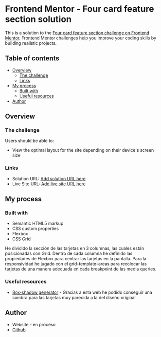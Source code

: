 # Frontend Mentor - Four card feature section solution

This is a solution to the [Four card feature section challenge on Frontend Mentor](https://www.frontendmentor.io/challenges/four-card-feature-section-weK1eFYK). Frontend Mentor challenges help you improve your coding skills by building realistic projects. 

## Table of contents

- [Overview](#overview)
  - [The challenge](#the-challenge)
  - [Links](#links)
- [My process](#my-process)
  - [Built with](#built-with)
  - [Useful resources](#useful-resources)
- [Author](#author)

## Overview

### The challenge

Users should be able to:

- View the optimal layout for the site depending on their device's screen size

### Links

- Solution URL: [Add solution URL here](https://your-solution-url.com)
- Live Site URL: [Add live site URL here](https://your-live-site-url.com)

## My process

### Built with

- Semantic HTML5 markup
- CSS custom properties
- Flexbox
- CSS Grid

He dividido la sección de las tarjetas en 3 columnas, las cuales están posicionadas con Grid. Dentro de cada columna he definido las propiedades de Flexbox para centrar las tarjetas en la pantalla. Para la responsividad he jugado con el grid-template-areas para recolocar las tarjetas de una manera adecuada en cada breakpoint de las media queries.

### Useful resources

- [Box-shadow generator](https://html-css-js.com/css/generator/box-shadow/) - Gracias a esta web he podido conseguir una sombra para las tarjetas muy parecida a la del diseño original

## Author

- Website - en proceso
- [Github](https://github.com/rafahitgub)
